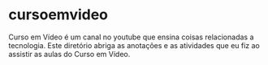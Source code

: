 # cursoemvideo
Curso em Vídeo é um canal no youtube que ensina coisas relacionadas a tecnologia.
Este diretório abriga as anotações e as atividades que eu fiz ao assistir as aulas do Curso em Vídeo.
